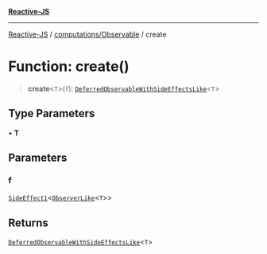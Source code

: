 [**Reactive-JS**](../../../README.md)

***

[Reactive-JS](../../../README.md) / [computations/Observable](../README.md) / create

# Function: create()

> **create**\<`T`\>(`f`): [`DeferredObservableWithSideEffectsLike`](../../interfaces/DeferredObservableWithSideEffectsLike.md)\<`T`\>

## Type Parameters

• **T**

## Parameters

### f

[`SideEffect1`](../../../functions/type-aliases/SideEffect1.md)\<[`ObserverLike`](../../../utils/interfaces/ObserverLike.md)\<`T`\>\>

## Returns

[`DeferredObservableWithSideEffectsLike`](../../interfaces/DeferredObservableWithSideEffectsLike.md)\<`T`\>
